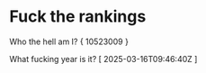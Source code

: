 # Fuck the rankings

Who the hell am I?
{ 10523009 }

What fucking year is it?
[ 2025-03-16T09:46:40Z ]
